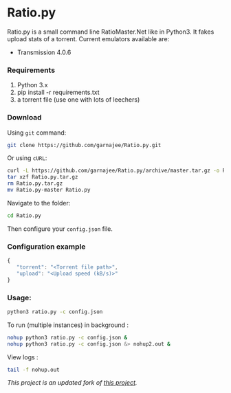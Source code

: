 # Ratio.py

Ratio.py is a small command line RatioMaster.Net like in Python3. It fakes upload stats of a torrent. 
Current emulators available are:

- Transmission 4.0.6

### Requirements

1. Python 3.x
2. pip install -r requirements.txt
3. a torrent file (use one with lots of leechers)

### Download

Using `git` command:

```bash
git clone https://github.com/garnajee/Ratio.py.git
```

Or using `cURL`:

```bash
curl -L https://github.com/garnajee/Ratio.py/archive/master.tar.gz -o Ratio.py.tar.gz
tar xzf Ratio.py.tar.gz
rm Ratio.py.tar.gz
mv Ratio.py-master Ratio.py
```

Navigate to the folder:

```bash
cd Ratio.py
```

Then configure your `config.json` file.

### Configuration example

```js
{
   "torrent": "<Torrent file path>",
   "upload": "<Upload speed (kB/s)>"
}
```

### Usage:

```bash
python3 ratio.py -c config.json 
```

To run (multiple instances) in background :

```bash
nohup python3 ratio.py -c config.json &
nohup python3 ratio.py -c config.json &> nohup2.out &
```

View logs :

```bash
tail -f nohup.out
```

*This project is an updated fork of [this project](https://github.com/MisterDaneel/Ratio.py).*

